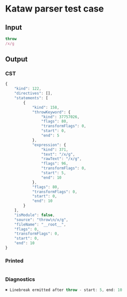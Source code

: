 # Kataw parser test case

## Input

`````js
throw
/x/g
`````

## Output

### CST

```javascript
{
    "kind": 122,
    "directives": [],
    "statements": [
        {
            "kind": 158,
            "throwKeyword": {
                "kind": 37757026,
                "flags": 80,
                "transformFlags": 0,
                "start": 0,
                "end": 5
            },
            "expression": {
                "kind": 371,
                "text": "/x/g",
                "rawText": "/x/g",
                "flags": 96,
                "transformFlags": 0,
                "start": 5,
                "end": 10
            },
            "flags": 80,
            "transformFlags": 0,
            "start": 0,
            "end": 10
        }
    ],
    "isModule": false,
    "source": "throw\n/x/g",
    "fileName": "__root__",
    "flags": 0,
    "transformFlags": 0,
    "start": 0,
    "end": 10
}
```

### Printed

```javascript

```

### Diagnostics

```javascript
✖ Linebreak ermitted after throw - start: 5, end: 10

```

